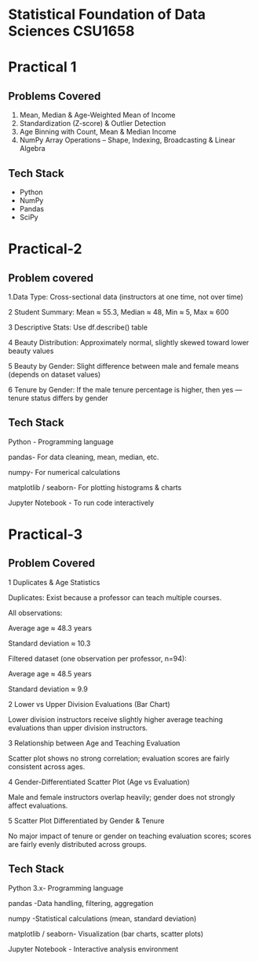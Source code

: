 #   Statistical Foundation of Data Sciences CSU1658

# Practical 1

## Problems Covered
1. Mean, Median & Age-Weighted Mean of Income  
2. Standardization (Z-score) & Outlier Detection  
3. Age Binning with Count, Mean & Median Income  
4. NumPy Array Operations – Shape, Indexing, Broadcasting & Linear Algebra  

## Tech Stack
- Python  
- NumPy  
- Pandas  
- SciPy  



# Practical-2
## Problem covered
1.Data Type:
Cross-sectional data (instructors at one time, not over time)

2️ Student Summary:
 Mean ≈ 55.3, Median ≈ 48, Min ≈ 5, Max ≈ 600

3️ Descriptive Stats:
 Use df.describe() table

4️ Beauty Distribution:
Approximately normal, slightly skewed toward lower beauty values

5️ Beauty by Gender:
 Slight difference between male and female means (depends on dataset values)

6️ Tenure by Gender:
 If the male tenure percentage is higher, then yes — tenure status differs by gender

 ## Tech Stack
 
Python -	Programming language

pandas-	For data cleaning, mean, median, etc.

numpy-	For numerical calculations

matplotlib / seaborn-	For plotting histograms & charts

Jupyter Notebook - To run code interactively


# Practical-3

## Problem Covered
1 Duplicates & Age Statistics

Duplicates: Exist because a professor can teach multiple courses.

All observations:

Average age ≈ 48.3 years

Standard deviation ≈ 10.3

Filtered dataset (one observation per professor, n=94):

Average age ≈ 48.5 years

Standard deviation ≈ 9.9

2️ Lower vs Upper Division Evaluations (Bar Chart)

Lower division instructors receive slightly higher average teaching evaluations than upper division instructors.

3️ Relationship between Age and Teaching Evaluation

Scatter plot shows no strong correlation; evaluation scores are fairly consistent across ages.

4️ Gender-Differentiated Scatter Plot (Age vs Evaluation)

Male and female instructors overlap heavily; gender does not strongly affect evaluations.

5️ Scatter Plot Differentiated by Gender & Tenure

No major impact of tenure or gender on teaching evaluation scores; scores are fairly evenly distributed across groups.

## Tech Stack
Python 3.x-	Programming language

pandas	-Data handling, filtering, aggregation

numpy	-Statistical calculations (mean, standard deviation)

matplotlib / seaborn-	Visualization (bar charts, scatter plots)

Jupyter Notebook - Interactive analysis environment

